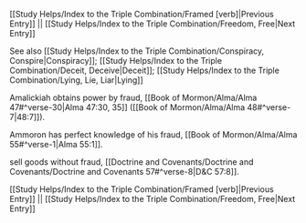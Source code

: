[[Study Helps/Index to the Triple Combination/Framed [verb]|Previous Entry]]  ||  [[Study Helps/Index to the Triple Combination/Freedom, Free|Next Entry]]

 See also [[Study Helps/Index to the Triple Combination/Conspiracy, Conspire|Conspiracy]]; [[Study Helps/Index to the Triple Combination/Deceit, Deceive|Deceit]]; [[Study Helps/Index to the Triple Combination/Lying, Lie, Liar|Lying]]

 Amalickiah obtains power by fraud, [[Book of Mormon/Alma/Alma 47#^verse-30|Alma 47:30, 35]] ([[Book of Mormon/Alma/Alma 48#^verse-7|48:7]]).

 Ammoron has perfect knowledge of his fraud, [[Book of Mormon/Alma/Alma 55#^verse-1|Alma 55:1]].

 sell goods without fraud, [[Doctrine and Covenants/Doctrine and Covenants/Doctrine and Covenants 57#^verse-8|D&C 57:8]].

[[Study Helps/Index to the Triple Combination/Framed [verb]|Previous Entry]]  ||  [[Study Helps/Index to the Triple Combination/Freedom, Free|Next Entry]]
